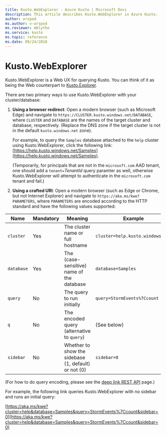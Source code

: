```yaml
---
title: Kusto.WebExplorer - Azure Kusto | Microsoft Docs
description: This article describes Kusto.WebExplorer in Azure Kusto.
author: orspod
ms.author: v-orspod
ms.reviewer: mblythe
ms.service: kusto
ms.topic: reference
ms.date: 09/24/2018
---
```

# Kusto.WebExplorer

Kusto.WebExplorer is a Web UX for querying Kusto.
You can think of it as being the Web counterpart to [Kusto.Explorer](./kusto-explorer.md).

There are two primary ways to use Kusto.WebExplorer with your cluster/database:

1. **Using a browser redirect**: Open a modern browser (such as Microsoft Edge)
   and navigate to `https://CLUSTER.kusto.windows.net/DATABASE`,
   where `CLUSTER` and `DATABASE` are the names of the target cluster and database,
   respectively. (Replace the DNS zone if the target cluster is not in the default
   `kusto.windows.net` zone).

   For example, to query the `Samples` database attached to the `help` cluster
   using Kusto.WebExplorer, click the following link:
   [https://help.kusto.windows.net/Samples](https://help.kusto.windows.net/Samples).

   (Temporarily, for principals that are not in the `microsoft.com` AAD tenant,
   one should add a `tenant=`*TenantId* query paramter as well, otherwise
   Kusto.WebExplorer will attempt to authenticate in the `microsoft.com` tenant
   and fail.)

2. **Using a crafted URI**: Open a modern browser (such as Edge or Chrome,
   but not Internet Explorer) and navigate to `https://aka.ms/kwe?PARAMETERS`,
   where `PARAMETERS` are encoded according to the HTTP standard and have the
   following values supported:


|Name      |Mandatory|Meaning                                   |Example                         |
|----------|---------|------------------------------------------|--------------------------------|
|`cluster` |Yes      |The cluster name or full hostname         |`cluster=help.kusto.windows.net`|
|`database`|Yes      |The (case-sensitive) name of the database |`database=Samples`              |
|`query`   |No       |The query to run initially                |`query=StormEvents%7Ccount`     |
|`q`       |No       |The encoded query (alternative to `query`)|(See below)|
|`sidebar` |No       |Whether to show the sidebase (1, default) or not (0)|`sidebar=0`|

(For how to do query encoding, please see the [deep link REST API](../api/rest/deeplink.md) page.)

For example, the following link queries Kusto.WebExplorer with no sidebar
and runs an initial query:

  [https://aka.ms/kwe?cluster=help&database=Samples&query=StormEvents%7Ccount&sidebar=0](https://aka.ms/kwe?cluster=help&database=Samples&query=StormEvents%7Ccount&sidebar=0)
